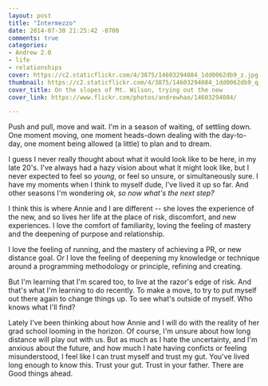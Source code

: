 ```yaml
---
layout: post
title: "Intermezzo"
date: 2014-07-30 21:25:42 -0700
comments: true
categories: 
- Andrew 2.0
- life
- relationships
cover: https://c2.staticflickr.com/4/3875/14603294084_1dd0062db9_z.jpg
thumbnail: https://c2.staticflickr.com/4/3875/14603294084_1dd0062db9_q_d.jpg
cover_title: On the slopes of Mt. Wilson, trying out the new
cover_link: https://www.flickr.com/photos/andrewhao/14603294084/

---
```


Push and pull, move and wait. I'm in a season of waiting, of settling down. One moment moving, one moment heads-down dealing with the day-to-day, one moment being allowed (a little) to plan and to dream.

I guess I never really thought about what it would look like to be here, in my late 20's. I've always had a hazy vision about what it might look like, but I never expected to feel so *young*, or feel so unsure, or simultaneously sure. I have my moments when I think to myself dude, I've lived it up so far. And other seasons I'm wondering *ok, so now what's the next step?*

I think this is where Annie and I are different -- she loves the experience of the new, and so lives her life at the place of risk, discomfort, and new experiences. I love the comfort of familiarity, loving the feeling of mastery and the deepening of purpose and relationship.

I love the feeling of running, and the mastery of achieving a PR, or new distance goal. Or I love the feeling of deepening my knowledge or technique around a programming methodology or principle, refining and creating.

But I'm learning that I'm scared too, to live at the razor's edge of risk. And that's what I'm learning to do recently. To make a move, to try to put myself out there again to change things up. To see what's outside of myself. Who knows what I'll find?

Lately I've been thinking about how Annie and I will do with the reality of her grad school looming in the horizon. Of course, I'm unsure about how long distance will play out with us. But as much as I hate the uncertainty, and I'm anxious about the future, and how much I hate having conficts or feeling misunderstood, I feel like I can trust myself and trust my gut. You've lived long enough to know this. Trust your gut. Trust in your father. There are Good things ahead.
